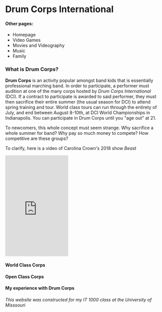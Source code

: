 # Drum Corps International
#### Other pages:

<html>
  <body>
    <ul>
      <li><a src="">Homepage</a></li>
      <li><a src="">Video Games</a></li>
      <li><a src="">Movies and Videography</a></li>
      <li><a src="">Music</a></li>
      <li><a src="">Family</a></li>
    </ul>
  </body>
</html>

### What is Drum Corps?

**Drum Corps** is an activity popular amongst band kids that is essentially professional marching band. In order
to participate, a performer must audition at one of the many corps hosted by _Drum Corps International_ (DCI). If a 
contract to participate is awarded to said performer, they must then sacrifice their entire summer (the usual 
season for DCI) to attend spring training and tour. World class tours can run through the entirety of July, and 
end between August 8-10th, at DCI World Championships in Indianapolis. You can participate in Drum Corps until 
you "age out" at 21.

To newcomers, this whole concept must seem strange. 
Why sacrifice a whole summer for band?
Why pay so much money to compete? 
How competitive are these groups?

To clarify, here is a video of Carolina Crown's 2018 show _Beast_

<html>
  <body>
    <iframe width="200" height="320" frameborder="0" src="https://www.youtube.com/watch?v=b3x4TrnzuyU" ></iframe>
  </body>
</html>



#### World Class Corps


#### Open Class Corps


#### My experience with Drum Corps

###### This website was constructed for my IT 1000 class at the University of Misssouri
